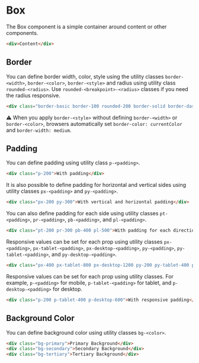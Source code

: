 # Box

The Box component is a simple container around content or other components.

```html
<div>Content</div>
```

## Border

You can define border width, color, style using the utility classes `border-<width>`, `border-<color>`, `border-<style>`
and radius using utility class `rounded-<radius>`. Use `rounded-<breakpoint>-<radius>` classes if you need the radius responsive.

```html
<div class="border-basic border-100 rounded-200 border-solid border-dashed">Without radius</div>
```

⚠️ When you apply `border-<style>` without defining `border-<width>` or `border-<color>`, browsers automatically
set `border-color: currentColor` and `border-width: medium`.

## Padding

You can define padding using utility class `p-<padding>`.

```html
<div class="p-200">With padding</div>
```

It is also possible to define padding for horizontal and vertical sides using utility classes `px-<padding>` and `py-<padding>`.

```html
<div class="px-200 py-300">With vertical and horizontal padding</div>
```

You can also define padding for each side using utility classes `pt-<padding>`, `pr-<padding>`, `pb-<padding>`, and `pl-<padding>`.

```html
<div class="pt-200 pr-300 pb-400 pl-500">With padding for each direction</div>
```

Responsive values can be set for each prop using utility classes `px-<padding>`, `px-tablet-<padding>`, `px-desktop-<padding>`, `py-<padding>`, `py-tablet-<padding>`, and `py-desktop-<padding>`.

```html
<div class="px-400 px-tablet-800 px-desktop-1200 py-200 py-tablet-400 py-desktop-600">With responsive padding</div>
```

Responsive values can be set for each prop using utility classes. For example, `p-<padding>` for mobile, `p-tablet-<padding>` for tablet, and `p-desktop-<padding>` for desktop.

```html
<div class="p-200 p-tablet-400 p-desktop-600">With responsive padding</div>
```

## Background Color

You can define background color using utility classes `bg-<color>`.

```html
<div class="bg-primary">Primary Background</div>
<div class="bg-secondary">Secondary Background</div>
<div class="bg-tertiary">Tertiary Background</div>
```
